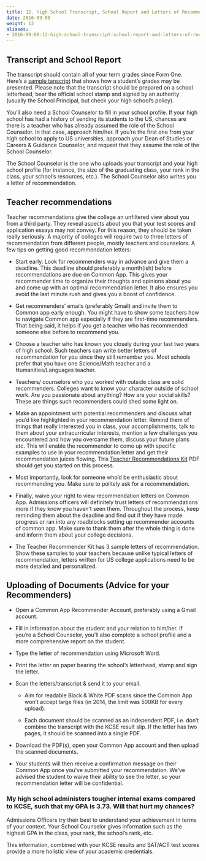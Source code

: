 ```yaml
---
title: 12. High School Transcript, School Report and Letters of Recommendation
date: 2016-09-08
weight: 12
aliases:
- 2016-09-08-12-high-school-transcript-school-report-and-letters-of-recommendation/
---
```


## Transcript and School Report

The transcript should contain all of your term grades since Form One. Here’s a [sample tanscript](https://drive.google.com/file/d/0BxcN6nrpsXL6Rk9LYlF5dnNVb28/view?usp=sharing&resourcekey=0-y89tjuvELZK2bZoRLIhejA) that shows how a student’s grades may be presented. Please note that the transcript should be prepared on a school letterhead, bear the official school stamp and signed by an authority (usually the School Principal, but check your high school’s policy).

You’ll also need a School Counselor to fill in your school profile. If your high school has had a history of sending its students to the US, chances are there is a teacher who has already assumed the role of the School Counselor. In that case, approach him/her. If you’re the first one from your high school to apply to US universities, approach your Dean of Studies or Careers & Guidance Counselor, and request that they assume the role of the School Counselor.

The School Counselor is the one who uploads your transcript and your high school profile (for instance, the size of the graduating class, your rank in the class, your school’s resources, etc.). The School Counselor also writes you a letter of recommendation.

## Teacher recommendations

Teacher recommendations give the college an unfiltered view about you from a third party. They reveal aspects about you that your test scores and application essays may not convey. For this reason, they should be taken really seriously. A majority of colleges will require two to three letters of recommendation from different people, mostly teachers and counselors. A few tips on getting good recommendation letters:

* Start early. Look for recommenders way in advance and give them a deadline. This deadline should preferably a month(ish) before recommendations are due on Common App. This gives your recommender time to organize their thoughts and opinions about you and come up with an optimal recommendation letter. It also ensures you avoid the last minute rush and gives you a boost of confidence.

* Get recommenders’ emails (preferably Gmail) and invite them to Common app early enough. You might have to show some teachers how to navigate Common app especially if they are first-time recommenders. That being said, it helps if you get a teacher who has recommended someone else before to recommend you.

* Choose a teacher who has known you closely during your last two years of high school. Such teachers can write better letters of recommendation for you since they still remember you. Most schools prefer that you have one Science/Math teacher and a Humanities/Languages teacher.

* Teachers/ counselors who you worked with outside class are solid recommenders. Colleges want to know your character outside of school work. Are you passionate about anything? How are your social skills? These are things such recommenders could shed some light on.

* Make an appointment with potential recommenders and discuss what you’d like highlighted in your recommendation letter. Remind them of things that really interested you in class, your accomplishments,  talk to them about your extracurricular interests, mention a few challenges you encountered and how you overcame them, discuss your future plans etc. This will enable the recommender to come up with specific examples to use in your recommendation letter and get their recommendation juices flowing. This [Teacher Recommendations Kit](https://drive.google.com/file/d/0BxcN6nrpsXL6TW9fRzdzM0c4bWs/view?usp=sharing&resourcekey=0-rdCjvh_YiIpz9LGwjFUoUQ) PDF should get you started on this process.

* Most importantly, look for someone who’d be enthusiastic about recommending you. Make sure to politely ask for a recommendation.

* Finally, waive your right to view recommendation letters on Common App. Admissions officers will definitely trust letters of recommendations more if they know you haven’t seen them. Throughout the process, keep reminding them about the deadline and find out if they have made progress or ran into any roadblocks setting up recommender accounts of common app. Make sure to thank them after the whole thing is done and inform them about your college decisions.

* The Teacher Recommender Kit has 3 sample letters of recommendation. Show these samples to your teachers because unlike typical letters of recommendation, letters written for US college applications need to be more detailed and personalized.

## Uploading of Documents (Advice for your Recommenders)

* Open a Common App Recommender Account, preferably using a Gmail account.

* Fill in information about the student and your relation to him/her. If you’re a School Counselor, you’ll also complete a school profile and a more comprehensive report on the student.

* Type the letter of recommendation using Microsoft Word.

* Print the letter on paper bearing the school’s letterhead, stamp and sign the letter.

* Scan the letters/transcript & send it to your email.

  * Aim for readable Black & White PDF scans since the Common App won’t accept large files (in 2014, the limit was 500KB for every upload).

  * Each document should be scanned as an independent PDF, i.e. don’t combine the transcript with the KCSE result slip. If the letter has two pages, it should be scanned into a single PDF.

* Download the PDF(s), open your Common App account and then upload the scanned documents.

* Your students will then receive a confirmation message on their Common App once you’ve submitted your recommendation. We’ve advised the student to waive their ability to see the letter, so your recommendation letter will be confidential.

### My high school administers tougher internal exams compared to KCSE, such that my GPA is 3.73. Will that hurt my chances?

Admissions Officers try their best to understand your achievement in terms of your context. Your School Counselor gives information such as the highest GPA in the class, your rank, the school’s rank, etc.

This information, combined with your KCSE results and SAT/ACT test scores provide a more holistic view of your academic credentials.
